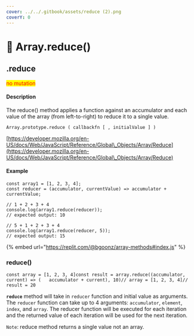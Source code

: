 ```yaml
---
cover: ../../.gitbook/assets/reduce (2).png
coverY: 0
---
```


# 💩 Array.reduce()

## .reduce

<mark style="color:red;">no mutation</mark>

#### Description

The reduce() method applies a function against an accumulator and each value of the array (from left-to-right) to reduce it to a single value.

```
Array.prototype.reduce ( callbackfn [ , initialValue ] )
```

[https://developer.mozilla.org/en-US/docs/Web/JavaScript/Reference/Global\_Objects/Array/Reduce](https://developer.mozilla.org/en-US/docs/Web/JavaScript/Reference/Global\_Objects/Array/Reduce)

#### Example

```
const array1 = [1, 2, 3, 4];
const reducer = (accumulator, currentValue) => accumulator + currentValue;

// 1 + 2 + 3 + 4
console.log(array1.reduce(reducer));
// expected output: 10

// 5 + 1 + 2 + 3 + 4
console.log(array1.reduce(reducer, 5));
// expected output: 15
```

{% embed url="https://replit.com/@bgoonz/array-methods#index.js" %}

### reduce() <a href="64d0" id="64d0"></a>

```
const array = [1, 2, 3, 4]const result = array.reduce((accumulator, current) => (   accumulator + current), 10)// array = [1, 2, 3, 4]// result = 20
```

**`reduce`** method will take in `reducer` function and initial value as arguments. The `reducer` function can take up to 4 arguments: `accumulator`, `element`, `index`, and `array`. The reducer function will be executed for each iteration and the returned value of each iteration will be used for the next iteration.

`Note`: reduce method returns a single value not an array.
